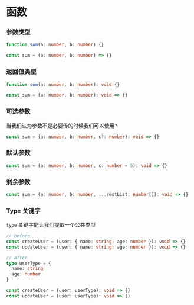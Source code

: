 # 函数

### 参数类型

```ts
function sum(a: number, b: number) {}

const sum = (a: number, b: number) => {}
```

### 返回值类型

```ts
function sum(a: number, b: number): void {}

const sum = (a: number, b: number): void => {}
```

### 可选参数

当我们认为参数不是必要传的时候我们可以使用`?`

```ts
const sum = (a: number, b: number, c?: number): void => {}
```

### 默认参数

```ts
const sum = (a: number, b: number, c: number = 5): void => {}
```

### 剩余参数

```ts
const sum = (a: number, b: number, ...restList: number[]): void => {}
```

### Type 关键字

`type` 关键字能让我们提取一个公共类型

```ts
// before
const createUser = (user: { name: string; age: number }): void => {}
const updateUser = (user: { name: string; age: number }): void => {}

// after
type userType = {
  name: string
  age: number
}

const createUser = (user: userType): void => {}
const updateUser = (user: userType): void => {}
```
